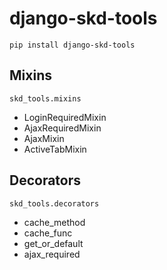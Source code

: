 django-skd-tools
================

`pip install django-skd-tools`

Mixins
------
`skd_tools.mixins`

 - LoginRequiredMixin
 - AjaxRequiredMixin
 - AjaxMixin
 - ActiveTabMixin

Decorators
------
`skd_tools.decorators`

 - cache_method
 - cache_func
 - get_or_default
 - ajax_required
